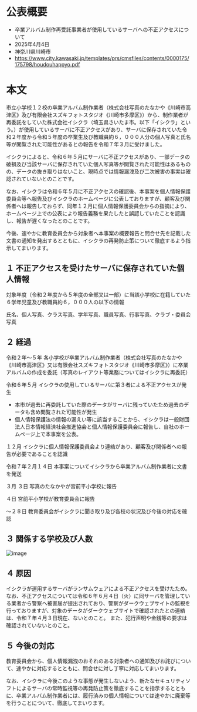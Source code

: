 # 公表概要
- 卒業アルバム制作再受託事業者が使用しているサーバへの不正アクセスについて
- 2025年4月4日
- 神奈川県川崎市
- https://www.city.kawasaki.jp/templates/prs/cmsfiles/contents/0000175/175798/houdouhappyo.pdf

# 本文
市立小学校１２校の卒業アルバム制作業者（株式会社写真のたなかや《川崎市高津区》及び有限会社スズキフォトスタジオ《川崎市多摩区》）から、制作業者が再委託をしていた株式会社イシクラ（埼玉県さいたま市。以下「イシクラ」という。）が使用しているサーバに不正アクセスがあり、サーバに保存されていた令和２年度から令和５年度の卒業生及び教職員約６，０００人分の個人写真と氏名等が閲覧された可能性があるとの報告を令和７年３月に受けました。

イシクラによると、令和６年５月にサーバに不正アクセスがあり、一部データの破損及び当該サーバに保存されていた個人写真等が閲覧された可能性はあるものの、データの抜き取りはないこと、現時点では情報漏洩及び二次被害の事実は確認されていないとのことです。

なお、イシクラは令和６年５月に不正アクセスの確認後、本事案を個人情報保護委員会等へ報告及びイシクラのホームページに公表しておりますが、顧客及び関係者へは報告しておらず、同年１２月に個人情報保護委員会からの指摘により、ホームページ上での公表により報告義務を果たしたと誤認していたことを認識し、報告が遅くなったとのことです。

今後、速やかに教育委員会から対象者へ本事案の概要報告と問合せ先を記載した文書の通知を発出するとともに、イシクラの再発防止策について徹底するよう指示してまいります。

## １ 不正アクセスを受けたサーバに保存されていた個人情報
対象年度（令和２年度から５年度の全部又は一部）に当該小学校に在籍していた６学年児童及び教職員約６，０００人の以下の情報

氏名、個人写真、クラス写真、学年写真、職員写真、行事写真、クラブ・委員会写真

## ２ 経過
令和２年～５年 各小学校が卒業アルバム制作業者（株式会社写真のたなかや《川崎市高津区》又は有限会社スズキフォトスタジオ《川崎市多摩区》）に卒業アルバムの作成を委託（写真のレイアウト等業務についてはイシクラに再委託）

令和６年５月 イシクラの使用しているサーバに第３者による不正アクセスが発生
- 本市が過去に再委託していた際のデータがサーバに残っていたため過去のデータも含め閲覧された可能性が発生
- 個人情報保護法の情報の漏えい等に該当することから、イシクラは一般財団法人日本情報経済社会推進協会と個人情報保護委員会に報告し、自社のホームページ上で本事案を公表。

１２月 イシクラに個人情報保護委員会より連絡があり、顧客及び関係者への報告が必要であることを認識

令和７年２月１４日 本事案についてイシクラから卒業アルバム制作業者に文書を発送

３月 ３日 写真のたなかやが宮前平小学校に報告

４日 宮前平小学校が教育委員会に報告

～２８日 教育委員会がイシクラに聞き取り及び各校の状況及び今後の対応を確認

## ３ 関係する学校及び人数
![image](https://github.com/user-attachments/assets/8ca9644d-3821-4e62-aded-a7e0ebbecb0f)

## ４ 原因
イシクラが運用するサーバがランサムウェアによる不正アクセスを受けたため。
なお、不正アクセスについては令和６年６月４日（火）に同サーバを管理している業者から警察へ被害届が提出されており、警察がダークウェブサイトの監視を行っておりますが、対象のデータがダークウェブサイトで確認されたとの連絡は、令和７年４月３日現在、ないとのこと。
また、犯行声明や金銭等の要求は確認されていないとのこと。

## ５ 今後の対応
教育委員会から、個人情報漏洩のおそれのある対象者への通知及びお詫びについて、速やかに対応するとともに、問合せに対し丁寧に対応してまいります。

なお、イシクラに今後このような事態が発生しないよう、新たなセキュリティソフトによるサーバの常時監視等の再発防止策を徹底することを指示するとともに、卒業アルバム制作業者には、履行済みの個人情報については速やかに廃棄等を行うことについて、徹底してまいります。
